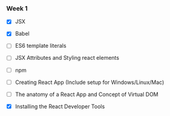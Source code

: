 ### Week 1 
- [X] JSX 
- [x] Babel 
- [ ] ES6 template literals 
- [ ] JSX Attributes and Styling react elements 
- [ ] npm 
- [ ] Creating React App (Include setup for Windows/Linux/Mac)
- [ ] The anatomy of a React App and Concept of Virtual DOM
- [X] Installing the React Developer Tools

